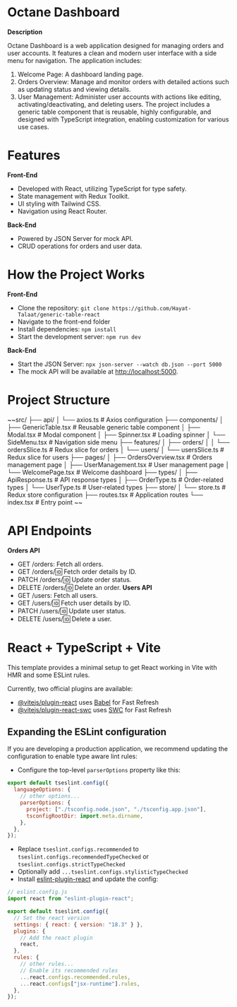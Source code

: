 # Octane Dashboard

**Description**

Octane Dashboard is a web application designed for managing orders and user accounts. It features a clean and modern user interface with a side menu for navigation. The application includes:

1. Welcome Page: A dashboard landing page.
2. Orders Overview: Manage and monitor orders with detailed actions such as updating status and viewing details.
3. User Management: Administer user accounts with actions like editing, activating/deactivating, and deleting users.
   The project includes a generic table component that is reusable, highly configurable, and designed with TypeScript integration, enabling customization for various use cases.

# Features

**Front-End**

- Developed with React, utilizing TypeScript for type safety.
- State management with Redux Toolkit.
- UI styling with Tailwind CSS.
- Navigation using React Router.

**Back-End**

- Powered by JSON Server for mock API.
- CRUD operations for orders and user data.

# How the Project Works

**Front-End**

- Clone the repository: `git clone https://github.com/Hayat-Talaat/generic-table-react`
- Navigate to the front-end folder
- Install dependencies: `npm install`
- Start the development server: `npm run dev`

**Back-End**

- Start the JSON Server: `npx json-server --watch db.json --port 5000`
- The mock API will be available at [http://localhost:5000](http://localhost:5000).

# Project Structure

~~src/
├── api/
│ └── axios.ts # Axios configuration
├── components/
│ ├── GenericTable.tsx # Reusable generic table component
│ ├── Modal.tsx # Modal component
│ ├── Spinner.tsx # Loading spinner
│ └── SideMenu.tsx # Navigation side menu
├── features/
│ ├── orders/
│ │ └── ordersSlice.ts # Redux slice for orders
│ └── users/
│ └── usersSlice.ts # Redux slice for users
├── pages/
│ ├── OrdersOverview.tsx # Orders management page
│ ├── UserManagement.tsx # User management page
│ └── WelcomePage.tsx # Welcome dashboard
├── types/
│ ├── ApiResponse.ts # API response types
│ ├── OrderType.ts # Order-related types
│ └── UserType.ts # User-related types
├── store/
│ └── store.ts # Redux store configuration
├── routes.tsx # Application routes
└── index.tsx # Entry point
~~

# API Endpoints

**Orders API**

- GET /orders: Fetch all orders.
- GET /orders/:id: Fetch order details by ID.
- PATCH /orders/:id: Update order status.
- DELETE /orders/:id: Delete an order.
  **Users API**
- GET /users: Fetch all users.
- GET /users/:id: Fetch user details by ID.
- PATCH /users/:id: Update user status.
- DELETE /users/:id: Delete a user.

# React + TypeScript + Vite

This template provides a minimal setup to get React working in Vite with HMR and some ESLint rules.

Currently, two official plugins are available:

- [@vitejs/plugin-react](https://github.com/vitejs/vite-plugin-react/blob/main/packages/plugin-react/README.md) uses [Babel](https://babeljs.io/) for Fast Refresh
- [@vitejs/plugin-react-swc](https://github.com/vitejs/vite-plugin-react-swc) uses [SWC](https://swc.rs/) for Fast Refresh

## Expanding the ESLint configuration

If you are developing a production application, we recommend updating the configuration to enable type aware lint rules:

- Configure the top-level `parserOptions` property like this:

```js
export default tseslint.config({
  languageOptions: {
    // other options...
    parserOptions: {
      project: ["./tsconfig.node.json", "./tsconfig.app.json"],
      tsconfigRootDir: import.meta.dirname,
    },
  },
});
```

- Replace `tseslint.configs.recommended` to `tseslint.configs.recommendedTypeChecked` or `tseslint.configs.strictTypeChecked`
- Optionally add `...tseslint.configs.stylisticTypeChecked`
- Install [eslint-plugin-react](https://github.com/jsx-eslint/eslint-plugin-react) and update the config:

```js
// eslint.config.js
import react from "eslint-plugin-react";

export default tseslint.config({
  // Set the react version
  settings: { react: { version: "18.3" } },
  plugins: {
    // Add the react plugin
    react,
  },
  rules: {
    // other rules...
    // Enable its recommended rules
    ...react.configs.recommended.rules,
    ...react.configs["jsx-runtime"].rules,
  },
});
```

